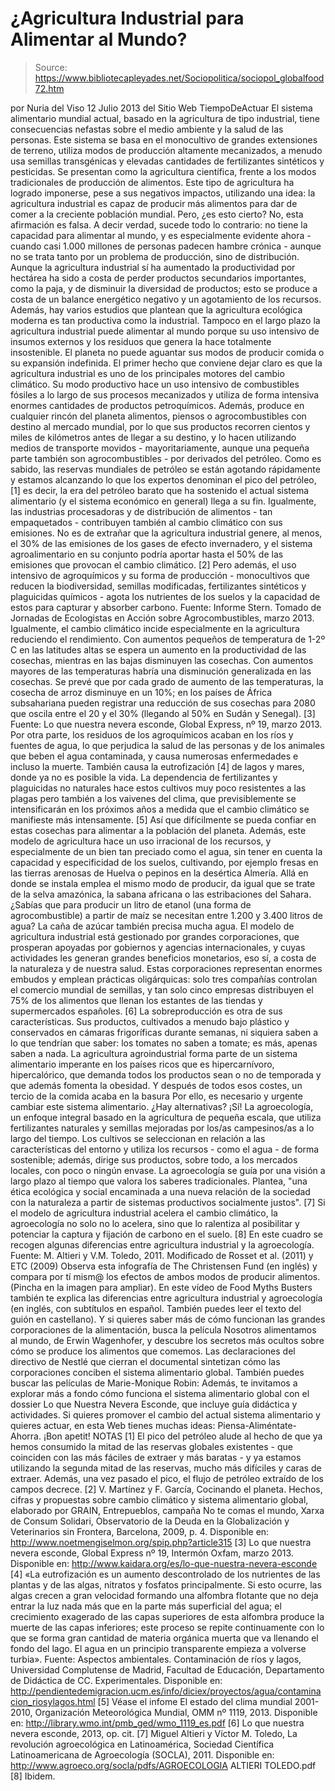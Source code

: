 # ¿Agricultura Industrial para Alimentar al Mundo?

> Source: https://www.bibliotecapleyades.net/Sociopolitica/sociopol_globalfood72.htm

por Nuria del Viso
12 Julio 2013
del Sitio Web
TiempoDeActuar
El sistema alimentario mundial actual, basado en la agricultura de tipo
industrial, tiene consecuencias nefastas sobre el medio ambiente y la salud
de las personas.
Este sistema se basa en el monocultivo de grandes
extensiones de terreno, utiliza modos de producción altamente mecanizados, a
menudo usa
semillas transgénicas y elevadas cantidades de fertilizantes
sintéticos y pesticidas.
Se presentan como la agricultura científica,
frente a los modos tradicionales de producción de alimentos.
Este tipo de
agricultura ha logrado imponerse, pese a sus negativos impactos, utilizando
una idea:
la agricultura industrial es capaz de producir más alimentos para
dar de comer a la creciente población mundial.
Pero, ¿es esto cierto?
No, esta afirmación es falsa.
A decir verdad, sucede todo lo contrario: no
tiene la capacidad para alimentar al mundo, y es especialmente evidente
ahora - cuando casi 1.000 millones de personas padecen hambre crónica - aunque no se trata tanto por un problema de producción, sino de distribución.
Aunque la agricultura industrial sí ha aumentado la productividad por
hectárea ha sido a costa de perder productos secundarios importantes, como
la paja, y de disminuir la diversidad de productos; esto se produce a costa
de un balance energético negativo y un agotamiento de los recursos.
Además,
hay varios estudios que plantean que la agricultura ecológica moderna es tan
productiva como la industrial.
Tampoco en el largo plazo la agricultura
industrial puede alimentar al mundo porque su uso intensivo de insumos
externos y los residuos que genera la hace totalmente insostenible. El
planeta no puede aguantar sus modos de producir comida o su expansión
indefinida.
El primer hecho que conviene dejar claro es que la agricultura industrial es
uno de los principales motores
del cambio climático.
Su modo productivo hace
un uso intensivo de combustibles fósiles a lo largo de sus procesos
mecanizados y utiliza de forma intensiva enormes cantidades de productos
petroquímicos.
Además, produce en cualquier rincón del planeta alimentos,
piensos o agrocombustibles con destino al mercado mundial, por lo que sus
productos recorren cientos y miles de kilómetros antes de llegar a su
destino, y lo hacen utilizando medios de transporte movidos - mayoritariamente,
aunque una pequeña parte también son agrocombustibles - por derivados del
petróleo.
Como es sabido, las reservas mundiales de petróleo se están
agotando rápidamente y estamos alcanzando lo que los expertos denominan el
pico del petróleo, [1] es decir, la era del petróleo barato que ha
sostenido el actual sistema alimentario (y el sistema económico en general)
llega a su fin.
Igualmente, las industrias procesadoras y de distribución de
alimentos - tan empaquetados - contribuyen también al cambio climático con sus
emisiones.
No es de extrañar que la agricultura industrial genere, al menos,
el 30% de las emisiones de los gases de efecto invernadero, y el sistema
agroalimentario en su conjunto podría aportar hasta el 50% de las emisiones
que provocan el cambio climático. [2]
Pero además, el uso intensivo de
agroquímicos y su forma de producción - monocultivos que reducen la
biodiversidad, semillas modificadas, fertilizantes sintéticos y plaguicidas
químicos - agota los nutrientes de los suelos y la capacidad de estos para
capturar y absorber carbono.
Fuente: Informe Stern.
Tomado de Jornadas de Ecologistas en Acción sobre Agrocombustibles,
marzo 2013.
Igualmente, el cambio climático incide especialmente en la agricultura
reduciendo el rendimiento.
Con aumentos pequeños de temperatura de 1-2º C en
las latitudes altas se espera un aumento en la productividad de las cosechas,
mientras en las bajas disminuyen las cosechas.
Con aumentos mayores de las
temperaturas habría una disminución generalizada en las cosechas.
Se prevé
que por cada grado de aumento de las temperaturas, la cosecha de arroz
disminuye en un 10%; en los países de África subsahariana pueden registrar
una reducción de sus cosechas para 2080 que oscila entre el 20 y el 30% (llegando
al 50% en Sudán y Senegal). [3]
Fuente: Lo que nuestra nevera esconde,
Global Express, nº 19, marzo 2013.
Por otra parte, los residuos de los agroquímicos acaban en los ríos y
fuentes de agua, lo que perjudica la salud de las personas y de los animales
que beben el agua contaminada, y causa numerosas enfermedades e incluso la
muerte.
También causa la eutrofización [4] de lagos y mares, donde ya no es
posible la vida.
La dependencia de fertilizantes y plaguicidas no naturales
hace estos cultivos muy poco resistentes a las plagas pero también a los
vaivenes del clima, que previsiblemente se intensificarán en los próximos
años a medida que el cambio climático se manifieste más intensamente.
[5]
Así que difícilmente se pueda confiar en estas cosechas para alimentar a la
población del planeta.
Además, este modelo de agricultura hace un uso irracional de los recursos, y
especialmente de un bien tan preciado como el agua, sin tener en cuenta la
capacidad y especificidad de los suelos, cultivando, por ejemplo fresas en
las tierras arenosas de Huelva o pepinos en la desértica Almería.
Allá en
donde se instala emplea el mismo modo de producir, da igual que se trate de
la selva amazónica, la sabana africana o las estribaciones del Sahara.
¿Sabías
que para producir un litro de etanol (una forma de agrocombustible) a partir
de maíz se necesitan entre 1.200 y 3.400 litros de agua? La caña de azúcar
también precisa mucha agua.
El modelo de agricultura industrial está gestionado por grandes
corporaciones, que prosperan apoyadas por gobiernos y agencias
internacionales, y cuyas actividades les generan grandes beneficios
monetarios, eso sí, a costa de la naturaleza y de nuestra salud.
Estas
corporaciones representan enormes embudos y emplean prácticas oligárquicas:
solo tres compañías controlan el comercio mundial de semillas, y tan solo
cinco empresas distribuyen el 75% de los alimentos que llenan los estantes
de las tiendas y supermercados españoles. [6]
La sobreproducción es otra de
sus características.
Sus productos, cultivados a menudo bajo plástico y
conservados en cámaras frigoríficas durante semanas, ni siquiera saben a lo
que tendrían que saber: los tomates no saben a tomate; es más, apenas saben
a nada.
La agricultura agroindustrial forma parte de un sistema alimentario
imperante en los países ricos que es hipercarnívoro, hipercalórico, que
demanda todos los productos sean o no de temporada y que además fomenta la
obesidad. Y después de todos esos costes, un tercio de la comida acaba en la
basura
Por ello, es necesario y urgente cambiar este sistema alimentario.
¿Hay alternativas?
¡Sí!
La agroecología, un enfoque integral basado en la agricultura de pequeña
escala, que utiliza fertilizantes naturales y semillas mejoradas por los/as
campesinos/as a lo largo del tiempo. Los cultivos se seleccionan en relación
a las características del entorno y utiliza los recursos - como el agua - de
forma sostenible; además, dirige sus productos, sobre todo, a los mercados
locales, con poco o ningún envase.
La agroecología se guía por una visión a largo plazo al tiempo que valora
los saberes tradicionales.
Plantea,
"una ética ecológica y social encaminada
a una nueva relación de la sociedad con la naturaleza a partir de sistemas
productivos socialmente justos". [7]
Si el modelo de agricultura industrial acelera el cambio climático, la
agroecología no solo no lo acelera, sino que lo ralentiza al posibilitar y
potenciar la captura y fijación de carbono en el suelo. [8]
En este cuadro se recogen algunas diferencias entre agricultura industrial y
la agroecología.
Fuente: M. Altieri y V.M. Toledo, 2011.
Modificado de Rosset et al. (2011) y
ETC (2009)
Observa esta infografía de The Christensen Fund (en inglés) y compara por tí
mism@ los efectos de ambos modos de producir alimentos. (Pincha en la imagen
para ampliar).
En este vídeo de Food Myths Busters también te explica las diferencias entre
agricultura industrial y agroecología (en inglés, con subtítulos en español.
También puedes leer el texto del guión en castellano).
Y si quieres saber más de cómo funcionan las grandes corporaciones de la
alimentación, busca la película
Nosotros alimentamos al mundo, de Erwin
Wagenhofer, y descubre los secretos más
ocultos sobre cómo se produce los alimentos que comemos.
Las declaraciones
del directivo de Nestlé que cierran el documental sintetizan cómo las
corporaciones conciben el sistema alimentario global.
También puedes buscar las películas de Marie-Monique Robin:
Además, te invitamos a explorar más a fondo cómo funciona el sistema
alimentario global con el dossier
Lo que Nuestra Nevera Esconde, que incluye
guía didáctica y actividades.
Si quieres promover el cambio del actual sistema alimentario y quieres
actuar, en esta Web tienes muchas ideas:
Piensa-Aliméntate-Ahorra.
¡Bon apetit!
NOTAS
[1] El pico del petróleo alude al hecho de que ya hemos consumido la mitad
de las reservas globales existentes - que coinciden con las más fáciles de
extraer y más baratas - y ya estamos utilizando la segunda mitad de las
reservas, mucho más difíciles y caras de extraer. Además, una vez pasado el
pico, el flujo de petróleo extraído de los campos decrece.
[2] V. Martínez y F. García, Cocinando el planeta. Hechos, cifras y
propuestas sobre cambio climático y sistema alimentario global, elaborado
por GRAIN, Entrepueblos, campaña No te comas el mundo, Xarxa de Consum
Solidari, Observatorio de la Deuda en la Globalización y Veterinarios sin
Frontera, Barcelona, 2009, p. 4. Disponible en:
http://www.noetmengiselmon.org/spip.php?article315
[3] Lo que nuestra nevera esconde, Global Express nº 19, Intermón Oxfam,
marzo 2013. Disponible en:
http://www.kaidara.org/es/lo-que-nuestra-nevera-esconde
[4] «La eutrofización es un aumento descontrolado de los nutrientes de las
plantas y de las algas, nitratos y fosfatos principalmente. Si esto ocurre,
las algas crecen a gran velocidad formando una alfombra flotante que no deja
entrar la luz nada más que en la parte más superficial del agua; el
crecimiento exagerado de las capas superiores de esta alfombra produce la
muerte de las capas inferiores; este proceso se repite continuamente con lo
que se forma gran cantidad de materia orgánica muerta que va llenando el
fondo del lago. El agua en un principio transparente empieza a volverse
turbia». Fuente: Aspectos ambientales. Contaminación de ríos y lagos,
Universidad Complutense de Madrid, Facultad de Educación, Departamento de
Didáctica de CC. Experimentales. Disponible en:
http://pendientedemigracion.ucm.es/info/diciex/proyectos/agua/contaminacion_riosylagos.html
[5] Véase el infome El estado del clima mundial 2001-2010, Organización
Meteorológica Mundial, OMM nº 1119, 2013. Disponible en:
http://library.wmo.int/pmb_ged/wmo_1119_es.pdf
[6] Lo que nuestra nevera esconde, 2013, op. cit.
[7] Miguel Altieri y Víctor M. Toledo, La revolución agroecológica en
Latinoamérica, Sociedad Científica Latinoamericana de Agroecología (SOCLA),
2011. Disponible en:
http://www.agroeco.org/socla/pdfs/AGROECOLOGIA
ALTIERI TOLEDO.pdf
[8] Ibidem.
